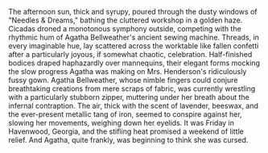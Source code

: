 The afternoon sun, thick and syrupy, poured through the dusty windows of "Needles & Dreams," bathing the cluttered workshop in a golden haze. Cicadas droned a monotonous symphony outside, competing with the rhythmic hum of Agatha Bellweather's ancient sewing machine. Threads, in every imaginable hue, lay scattered across the worktable like fallen confetti after a particularly joyous, if somewhat chaotic, celebration. Half-finished bodices draped haphazardly over mannequins, their elegant forms mocking the slow progress Agatha was making on Mrs. Henderson's ridiculously fussy gown. Agatha Bellweather, whose nimble fingers could conjure breathtaking creations from mere scraps of fabric, was currently wrestling with a particularly stubborn zipper, muttering under her breath about the infernal contraption. The air, thick with the scent of lavender, beeswax, and the ever-present metallic tang of iron, seemed to conspire against her, slowing her movements, weighing down her eyelids. It was Friday in Havenwood, Georgia, and the stifling heat promised a weekend of little relief. And Agatha, quite frankly, was beginning to think she was cursed.
